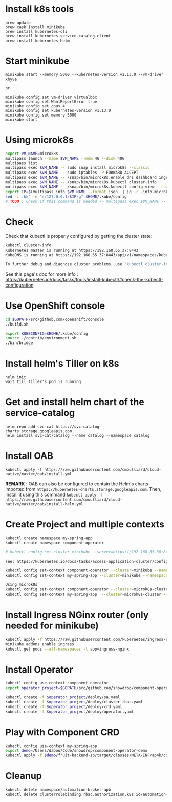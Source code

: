 Install k8s tools
=================
```
brew update
brew cask install minikube
brew install kubernetes-cli
brew install kubernetes-service-catalog-client
brew install kubernetes-helm
```
Start minikube
==============
```
minikube start --memory 5000 --kubernetes-version v1.13.0 --vm-driver xhyve

or 

minikube config set vm-driver virtualbox
minikube config set WantReportError true
minikube config set cpus 4
minikube config set kubernetes-version v1.13.0
minikube config set memory 5000
minikube start
```

Using microk8s
==============
```bash
export VM_NAME=microk8s
multipass launch --name $VM_NAME --mem 4G --disk 40G
multipass list
multipass exec $VM_NAME -- sudo snap install microk8s --classic
multipass exec $VM_NAME -- sudo iptables -P FORWARD ACCEPT
multipass exec $VM_NAME -- /snap/bin/microk8s.enable dns dashboard ingress
multipass exec $VM_NAME -- /snap/bin/microk8s.kubectl cluster-info
multipass exec $VM_NAME -- /snap/bin/microk8s.kubectl config view --raw > $HOME/.kube/config
export IP=$(multipass info $VM_NAME --format json  | jq -r .info.microk8s.ipv4[0])
sed -i'.bk' -e "s/127.0.0.1/$IP/g" $HOME/.kube/config
# TODO : Check if this command is needed -> multipass exec $VM_NAME -- /snap/bin/microk8s.kubectl proxy --accept-hosts=.* --address=0.0.0.0
```

Check 
=====

Check that kubectl is properly configured by getting the cluster state:
```bash
kubectl cluster-info
Kubernetes master is running at https://192.168.65.37:8443
KubeDNS is running at https://192.168.65.37:8443/api/v1/namespaces/kube-system/services/kube-dns:dns/proxy

To further debug and diagnose cluster problems, use 'kubectl cluster-info dump'.
```

See this page's doc for more info : https://kubernetes.io/docs/tasks/tools/install-kubectl/#check-the-kubectl-configuration

Use OpenShift console
=====================

```bash
cd $GOPATH/src/github.com/openshift/console
./build.sh 

export KUBECONFIG=$HOME/.kube/config
source ./contrib/environment.sh
./bin/bridge
```

Install helm's Tiller on k8s
============================
```
helm init
wait till tiller's pod is running
```

Get and install helm chart of the service-catalog
=================================================
```
helm repo add svc-cat https://svc-catalog-charts.storage.googleapis.com
helm install svc-cat/catalog --name catalog --namespace catalog
```

Install OAB
===========

```
kubectl apply -f https://raw.githubusercontent.com/cmoulliard/cloud-native/master/oab/install.yml
```

**REMARK** : OAB can also be configured to contain the Helm's charts imported from `https://kubernetes-charts.storage.googleapis.com`. Then, install it using this command
`kubectl apply -f https://raw.githubusercontent.com/cmoulliard/cloud-native/master/oab/install-helm.yml`

Create Project and multiple contexts
====================================
```bash
kubectl create namespace my-spring-app
kubectl create namespace component-operator

# kubectl config set-cluster minikube --server=https://192.168.65.38:8443

see: https://kubernetes.io/docs/tasks/access-application-cluster/configure-access-multiple-clusters/

kubectl config set-context component-operator --cluster=minikube --namespace=component-operator --user=minikube
kubectl config set-context my-spring-app --cluster=minikube --namespace=my-spring-app --user=minikube

Using microk8s
kubectl config set-context component-operator --cluster=microk8s-cluster --namespace=component-operator --user=admin
kubectl config set-context my-spring-app  --cluster=microk8s-cluster --namespace=my-spring-app --user=admin

```

Install Ingress NGinx router (only needed for minikube)
============================
```bash
kubectl apply -f https://raw.githubusercontent.com/kubernetes/ingress-nginx/master/deploy/mandatory.yaml
minikube addons enable ingress
kubectl get pods --all-namespaces -l app=ingress-nginx
```

Install Operator
================
```bash
kubectl config use-context component-operator
export operator_project=$GOPATH/src/github.com/snowdrop/component-operator

kubectl create -f $operator_project/deploy/sa.yaml
kubectl create -f $operator_project/deploy/cluster-rbac.yaml
kubectl create -f $operator_project/deploy/crd.yaml
kubectl create -f $operator_project/deploy/operator.yaml
```

Play with Component CRD
=======================
```bash
kubectl config use-context my-spring-app
export demo=/Users/dabou/Code/snowdrop/component-operator-demo
kubectl apply -f $demo/fruit-backend-sb/target/classes/META-INF/ap4k/component.yml
```

Cleanup
=======

```bash
kubectl delete namespace/automation-broker-apb
kubectl delete clusterrolebinding.rbac.authorization.k8s.io/automation-broker-apb
```